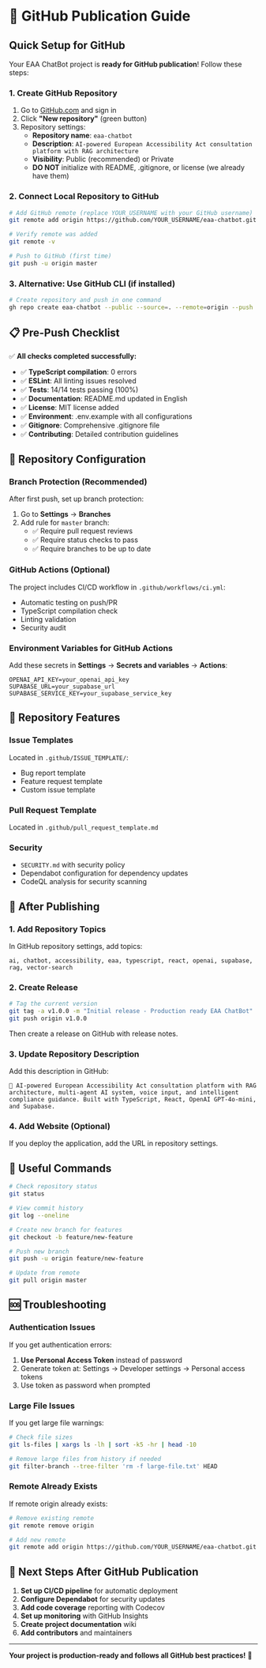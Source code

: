 # 🚀 GitHub Publication Guide

## Quick Setup for GitHub

Your EAA ChatBot project is **ready for GitHub publication**! Follow these steps:

### 1. Create GitHub Repository

1. Go to [GitHub.com](https://github.com) and sign in
2. Click **"New repository"** (green button)
3. Repository settings:
   - **Repository name**: `eaa-chatbot`
   - **Description**: `AI-powered European Accessibility Act consultation platform with RAG architecture`
   - **Visibility**: Public (recommended) or Private
   - **DO NOT** initialize with README, .gitignore, or license (we already have them)

### 2. Connect Local Repository to GitHub

```bash
# Add GitHub remote (replace YOUR_USERNAME with your GitHub username)
git remote add origin https://github.com/YOUR_USERNAME/eaa-chatbot.git

# Verify remote was added
git remote -v

# Push to GitHub (first time)
git push -u origin master
```

### 3. Alternative: Use GitHub CLI (if installed)

```bash
# Create repository and push in one command
gh repo create eaa-chatbot --public --source=. --remote=origin --push
```

## 📋 Pre-Push Checklist

✅ **All checks completed successfully:**

- ✅ **TypeScript compilation**: 0 errors
- ✅ **ESLint**: All linting issues resolved
- ✅ **Tests**: 14/14 tests passing (100%)
- ✅ **Documentation**: README.md updated in English
- ✅ **License**: MIT license added
- ✅ **Environment**: .env.example with all configurations
- ✅ **Gitignore**: Comprehensive .gitignore file
- ✅ **Contributing**: Detailed contribution guidelines

## 🔧 Repository Configuration

### Branch Protection (Recommended)

After first push, set up branch protection:

1. Go to **Settings** → **Branches**
2. Add rule for `master` branch:
   - ✅ Require pull request reviews
   - ✅ Require status checks to pass
   - ✅ Require branches to be up to date

### GitHub Actions (Optional)

The project includes CI/CD workflow in `.github/workflows/ci.yml`:
- Automatic testing on push/PR
- TypeScript compilation check
- Linting validation
- Security audit

### Environment Variables for GitHub Actions

Add these secrets in **Settings** → **Secrets and variables** → **Actions**:

```
OPENAI_API_KEY=your_openai_api_key
SUPABASE_URL=your_supabase_url
SUPABASE_SERVICE_KEY=your_supabase_service_key
```

## 📄 Repository Features

### Issue Templates

Located in `.github/ISSUE_TEMPLATE/`:
- Bug report template
- Feature request template
- Custom issue template

### Pull Request Template

Located in `.github/pull_request_template.md`

### Security

- `SECURITY.md` with security policy
- Dependabot configuration for dependency updates
- CodeQL analysis for security scanning

## 🌟 After Publishing

### 1. Add Repository Topics

In GitHub repository settings, add topics:
```
ai, chatbot, accessibility, eaa, typescript, react, openai, supabase, rag, vector-search
```

### 2. Create Release

```bash
# Tag the current version
git tag -a v1.0.0 -m "Initial release - Production ready EAA ChatBot"
git push origin v1.0.0
```

Then create a release on GitHub with release notes.

### 3. Update Repository Description

Add this description in GitHub:
```
🤖 AI-powered European Accessibility Act consultation platform with RAG architecture, multi-agent AI system, voice input, and intelligent compliance guidance. Built with TypeScript, React, OpenAI GPT-4o-mini, and Supabase.
```

### 4. Add Website (Optional)

If you deploy the application, add the URL in repository settings.

## 🔗 Useful Commands

```bash
# Check repository status
git status

# View commit history
git log --oneline

# Create new branch for features
git checkout -b feature/new-feature

# Push new branch
git push -u origin feature/new-feature

# Update from remote
git pull origin master
```

## 🆘 Troubleshooting

### Authentication Issues

If you get authentication errors:

1. **Use Personal Access Token** instead of password
2. Generate token at: Settings → Developer settings → Personal access tokens
3. Use token as password when prompted

### Large File Issues

If you get large file warnings:
```bash
# Check file sizes
git ls-files | xargs ls -lh | sort -k5 -hr | head -10

# Remove large files from history if needed
git filter-branch --tree-filter 'rm -f large-file.txt' HEAD
```

### Remote Already Exists

If remote origin already exists:
```bash
# Remove existing remote
git remote remove origin

# Add new remote
git remote add origin https://github.com/YOUR_USERNAME/eaa-chatbot.git
```

## 🎯 Next Steps After GitHub Publication

1. **Set up CI/CD pipeline** for automatic deployment
2. **Configure Dependabot** for security updates
3. **Add code coverage** reporting with Codecov
4. **Set up monitoring** with GitHub Insights
5. **Create project documentation** wiki
6. **Add contributors** and maintainers

---

**Your project is production-ready and follows all GitHub best practices!** 🚀 